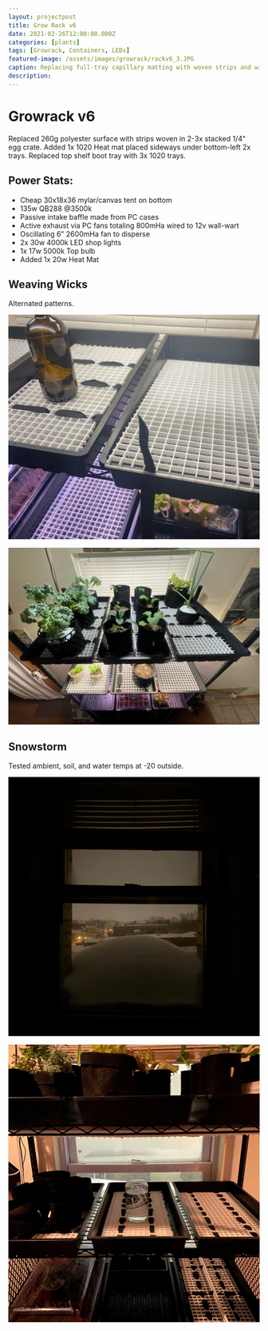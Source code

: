 ```yaml
---
layout: projectpost
title: Grow Rack v6
date: 2021-02-26T12:00:00.000Z
categories: [plants]
tags: [Growrack, Containers, LEDs]
featured-image: /assets/images/growrack/rackv6_3.JPG
caption: Replacing full-tray capillary matting with woven strips and winterizing
description:
---
```

# Growrack v6
Replaced 260g polyester surface with strips woven in 2-3x stacked 1/4" egg crate. Added 1x 1020 Heat mat placed sideways under bottom-left 2x trays. Replaced top shelf boot tray with 3x 1020 trays.

## Power Stats:
- Cheap 30x18x36 mylar/canvas tent on bottom 
- 135w QB288 @3500k
- Passive intake baffle made from PC cases
- Active exhaust via PC fans totaling 800mHa wired to 12v wall-wart
- Oscillating 6" 2600mHa fan to disperse
- 2x 30w 4000k LED shop lights
- 1x 17w 5000k Top bulb
- Added 1x 20w Heat Mat

## Weaving Wicks

Alternated patterns.

<a data-fancybox="gallery" href="/assets/images/growrack/rackv6_2.JPG"><img class="projectimage" src="/assets/images/growrack/rackv6_2.JPG"></a>

<a data-fancybox="gallery" href="/assets/images/growrack/rackv6_3.JPG"><img class="projectimage" src="/assets/images/growrack/rackv6_3.JPG"></a>

## Snowstorm

Tested ambient, soil, and water temps at -20 outside.

<a data-fancybox="gallery" href="/assets/images/growrack/rackv6_5.JPG"><img class="projectimage" src="/assets/images/growrack/rackv6_5.JPG"></a>

<a data-fancybox="gallery" href="/assets/images/growrack/rackv6_4.JPG"><img class="projectimage" src="/assets/images/growrack/rackv6_4.JPG"></a>



